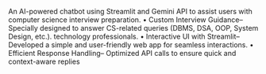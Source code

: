  An AI-powered chatbot using Streamlit and Gemini API to assist users with computer science interview
 preparation.
 • Custom Interview Guidance– Specially designed to answer CS-related queries (DBMS, DSA, OOP, System Design,
 etc.). technology professionals.
 • Interactive UI with Streamlit– Developed a simple and user-friendly web app for seamless interactions.
 • Efficient Response Handling– Optimized API calls to ensure quick and context-aware replies
